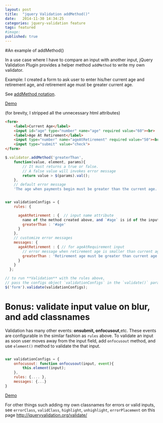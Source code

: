 ```yaml
---
layout: post
title:  "jquery Validation addMethod()"
date:   2014-11-30 14:34:25
categories: jquery-validation feature
tags: featured
#image:
published: true
---
```


#An example of addMethod()

In a use case where I have to compare an input with another input,
jQuery Validation Plugin provides a helper method `addMethod` to write my own validator.

Example:
I created a form to ask user to enter his/her current age and retirement age, and retirement age must be greater current age.

See [addMethod notation](http://jqueryvalidation.org/jQuery.validator.addMethod/).

[Demo](http://jsbin.com/covawaboxi/1/edit?html,js,output)

(for brevity, I stripped all the unnecessary html attributes)

```html
<form>
    <label>Current Age</label>
    <input id="age" type="number" name="age" required value="60"><br>
    <label>Age At Retirement</label>
    <input type="number" name="ageAtRetirement" required value="50"><br>
    <input type="submit" value="check">
</form>
```


```javascript
$.validator.addMethod('greaterThan',
    function(value, element, params){
        // It must returns a true or false.
        // A false value will invokes error message
        return value > $(params).val();
    },
    // default error message
    'The age when payments begin must be greater than the current age. ');


var validationConfigs = {
    rules: {

      ageAtRetirement : {  // input name attribute
        name of the method created above, and `#age` is id of the input field `age`
        greaterThan : '#age'
      }
    },
    // customize error messages
    messages: {
      ageAtRetirement : { // for ageAtRequirement input
        // error message when retirement age is smaller than current age
        greaterThan : 'Retirement age must be greater than current age'
      }
    }
  };

// to run **Validation** with the rules above,
// pass the configs object `validationConfigs` in the `validate()` param
$('form').validate(validationConfigs);
```



# Bonus: validate input value on blur, and add classnames

Validation has many other events: **onsubmit, onfocusout**,etc. These events are configurable in the similar fashion as `rules` above.
To validate an input as soon user moves away from the input field, add `onfocusout` method, and use `element()` method to validate the
that input.

```javascript

var validationConfigs = {
    onfocusout: function onfocusout(input, event){
        this.element(input);
    },
    rules: {.... },
    messages: {...}
}
```

[Demo](http://jsbin.com/jiqidoruja/1/edit)

For other things such adding my own classnames for errors or valid inputs,
see `errorClass`, `validClass`, `highlight`, `unhighlight`, `errorPlacement` on this page <http://jqueryvalidation.org/validate/>



